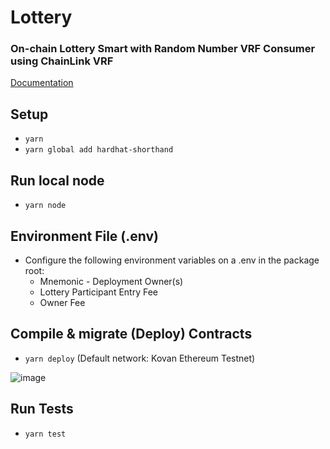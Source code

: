 # Lottery
### On-chain Lottery Smart with Random Number VRF Consumer using ChainLink VRF

[Documentation](https://ipfs.io/ipfs/QmPJTrZzyPFt3HhMg8umtPGyq4PY3dvz96zUo8RUJ6YbbP)

## Setup
- `yarn`
- `yarn global add hardhat-shorthand`

## Run local node
- `yarn node`

## Environment File (.env)
- Configure the following environment variables on a .env in the package root:
  - Mnemonic - Deployment Owner(s)
  - Lottery Participant Entry Fee
  - Owner Fee

## Compile & migrate (Deploy) Contracts
- `yarn deploy` (Default network: Kovan Ethereum Testnet)


![image](https://user-images.githubusercontent.com/25655858/120903480-e842d000-c678-11eb-8731-56906fad5b8f.png)

## Run Tests
- `yarn test`
